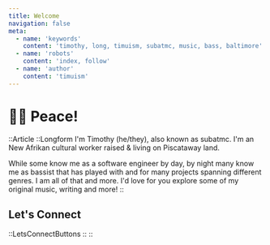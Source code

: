 ```yaml
---
title: Welcome
navigation: false
meta:
  - name: 'keywords'
    content: 'timothy, long, timuism, subatmc, music, bass, baltimore'
  - name: 'robots'
    content: 'index, follow'
  - name: 'author'
    content: 'timuism'
---
```


# 👋🏽 Peace!

::Article
  ::Longform
  I'm Timothy <span class="text-gray-600">(he/they)</span>,
  also known as subatmc. I'm an New Afrikan cultural worker
  raised
  & living on Piscataway land.

  While some know me as a software engineer by day, by night
  many know me as bassist that has played with and for many
  projects spanning different genres. I am all of that and
  more. I'd love for you explore some of my original music,
  writing and more!
  ::

  ## Let's Connect

  ::LetsConnectButtons
  ::
::
